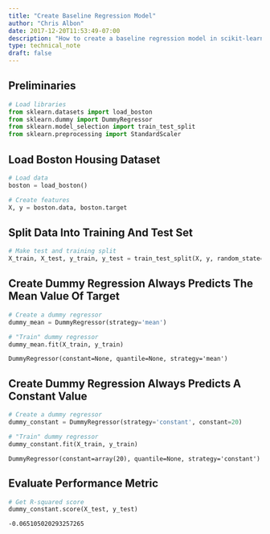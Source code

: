 ```yaml
---
title: "Create Baseline Regression Model"
author: "Chris Albon"
date: 2017-12-20T11:53:49-07:00
description: "How to create a baseline regression model in scikit-learn for machine learning in Python."
type: technical_note
draft: false
---
```

## Preliminaries


```python
# Load libraries
from sklearn.datasets import load_boston
from sklearn.dummy import DummyRegressor
from sklearn.model_selection import train_test_split
from sklearn.preprocessing import StandardScaler
```

## Load Boston Housing Dataset


```python
# Load data
boston = load_boston()

# Create features
X, y = boston.data, boston.target
```

## Split Data Into Training And Test Set


```python
# Make test and training split
X_train, X_test, y_train, y_test = train_test_split(X, y, random_state=0)
```

## Create Dummy Regression Always Predicts The Mean Value Of Target


```python
# Create a dummy regressor
dummy_mean = DummyRegressor(strategy='mean')

# "Train" dummy regressor
dummy_mean.fit(X_train, y_train)
```




    DummyRegressor(constant=None, quantile=None, strategy='mean')



## Create Dummy Regression Always Predicts A Constant Value


```python
# Create a dummy regressor
dummy_constant = DummyRegressor(strategy='constant', constant=20)

# "Train" dummy regressor
dummy_constant.fit(X_train, y_train)
```




    DummyRegressor(constant=array(20), quantile=None, strategy='constant')



## Evaluate Performance Metric


```python
# Get R-squared score
dummy_constant.score(X_test, y_test)  
```




    -0.065105020293257265


